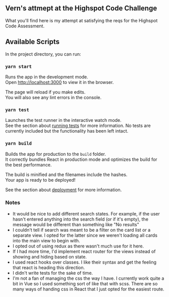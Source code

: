 
## Vern's attmept at the Highspot Code Challenge

What you'll find here is my attempt at satisfying the reqs for the Highspot Code Assessment.


## Available Scripts

In the project directory, you can run:

### `yarn start`

Runs the app in the development mode.<br />
Open [http://localhost:3000](http://localhost:3000) to view it in the browser.

The page will reload if you make edits.<br />
You will also see any lint errors in the console.

### `yarn test`

Launches the test runner in the interactive watch mode.<br />
See the section about [running tests](https://facebook.github.io/create-react-app/docs/running-tests) for more information. No tests are currently included but the functionality has been left intact. 

### `yarn build`

Builds the app for production to the `build` folder.<br />
It correctly bundles React in production mode and optimizes the build for the best performance.

The build is minified and the filenames include the hashes.<br />
Your app is ready to be deployed!

See the section about [deployment](https://facebook.github.io/create-react-app/docs/deployment) for more information.

### Notes
- It would be nice to add different search states. For example, if the user hasn't entered anything into the search field (or if it's empty), the message would be different than something like "No results"
- I couldn't tell if search was meant to be a filter on the card list or a separate view. I opted for the latter since we weren't loading all cards into the main view to begin with.
- I opted out of using redux as there wasn't much use for it here.
- If I had more time, I'd implement react router for the views instead of showing and hiding based on state.
- I used react hooks over classes. I like their syntax and get the feeling that react is heading this direction.
- I didn't write tests for the sake of time.
- I'm not a fan of managing the css the way I have. I currently work quite a bit in Vue so I used something sort of like that with scss. There are so many ways of handing css in React that I just opted for the easiest route.
